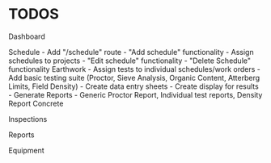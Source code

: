 # TODOS

Dashboard

Schedule
    - Add "/schedule" route
    - "Add schedule" functionality
        - Assign schedules to projects
    - "Edit schedule" functionality
    - "Delete Schedule" functionality
Earthwork
    - Assign tests to individual schedules/work orders
    - Add basic testing suite (Proctor, Sieve Analysis, Organic Content, Atterberg Limits, Field Density)
        - Create data entry sheets
        - Create display for results
        - Generate Reports
            - Generic Proctor Report, Individual test reports, Density Report
Concrete

Inspections

Reports

Equipment
